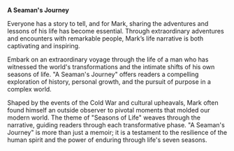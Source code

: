 **A Seaman's Journey**

Everyone has a story to tell, and for Mark, sharing the adventures and lessons of his life has become essential. Through
extraordinary adventures and encounters with remarkable people, Mark’s life narrative is both captivating and inspiring.

Embark on an extraordinary voyage through the life of a man who has witnessed the world's transformations and the
intimate shifts of his own seasons of life. "A Seaman's Journey" offers readers a compelling exploration of history,
personal growth, and the pursuit of purpose in a complex world.

Shaped by the events of the Cold War and cultural upheavals, Mark often found himself an outside observer to pivotal
moments that molded our modern world. The theme of "Seasons of Life" weaves through the narrative, guiding readers
through each transformative phase. "A Seaman's Journey" is more than just a memoir; it is a testament to the resilience
of the human spirit and the power of enduring through life's seven seasons.
